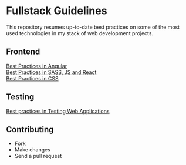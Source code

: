 # Fullstack Guidelines

This repository resumes up-to-date best practices on some of the most used
technologies in my stack of web development projects.

## Frontend

[Best Practices in Angular](Guidelines%20-%20Best%20practices%20in%20Angular.md)  
[Best Practices in SASS, JS and React](Guidelines%20-%20Best%20practices%20in%20SASS%2C%20JS%20and%20React.md)  
[Best Practices in CSS](Guidelines%20-%20Best%20Practices%20in%20CSS.md)  

## Testing

[Best practices in Testing Web Applications](Guidelines%20-%20Best%20practices%20in%20Testing%20Web%20Applications.md)

## Сontributing

- Fork
- Make changes
- Send a pull request
